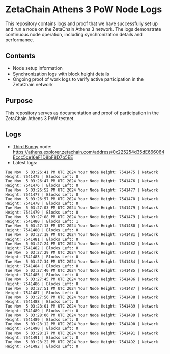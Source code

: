 # ZetaChain Athens 3 PoW Node Logs
This repository contains logs and proof that we have successfully set up and run a node on the ZetaChain Athens 3 network. The logs demonstrate continuous node operation, including synchronization details and performance.

## Contents
- Node setup information
- Synchronization logs with block height details
- Ongoing proof of work logs to verify active participation in the ZetaChain network

## Purpose
This repository serves as documentation and proof of participation in the ZetaChain Athens 3 PoW testnet.

## Logs

- [Third Bunny](https://thirdbunny.xyz/) node: https://athens.explorer.zetachain.com/address/0x225254d35dE666064Eccc5ce16eF1D8bF8D7b5EE
- Latest logs:
```
Tue Nov  5 03:26:41 PM UTC 2024 Your Node Height: 7541475 | Network Height: 7541475 | Blocks Left: 0
Tue Nov  5 03:26:47 PM UTC 2024 Your Node Height: 7541476 | Network Height: 7541476 | Blocks Left: 0
Tue Nov  5 03:26:52 PM UTC 2024 Your Node Height: 7541477 | Network Height: 7541477 | Blocks Left: 0
Tue Nov  5 03:26:57 PM UTC 2024 Your Node Height: 7541478 | Network Height: 7541478 | Blocks Left: 0
Tue Nov  5 03:27:03 PM UTC 2024 Your Node Height: 7541479 | Network Height: 7541479 | Blocks Left: 0
Tue Nov  5 03:27:08 PM UTC 2024 Your Node Height: 7541479 | Network Height: 7541480 | Blocks Left: 1
Tue Nov  5 03:27:13 PM UTC 2024 Your Node Height: 7541480 | Network Height: 7541480 | Blocks Left: 0
Tue Nov  5 03:27:18 PM UTC 2024 Your Node Height: 7541481 | Network Height: 7541481 | Blocks Left: 0
Tue Nov  5 03:27:24 PM UTC 2024 Your Node Height: 7541482 | Network Height: 7541482 | Blocks Left: 0
Tue Nov  5 03:27:29 PM UTC 2024 Your Node Height: 7541483 | Network Height: 7541483 | Blocks Left: 0
Tue Nov  5 03:27:34 PM UTC 2024 Your Node Height: 7541484 | Network Height: 7541484 | Blocks Left: 0
Tue Nov  5 03:27:40 PM UTC 2024 Your Node Height: 7541485 | Network Height: 7541485 | Blocks Left: 0
Tue Nov  5 03:27:45 PM UTC 2024 Your Node Height: 7541486 | Network Height: 7541486 | Blocks Left: 0
Tue Nov  5 03:27:51 PM UTC 2024 Your Node Height: 7541487 | Network Height: 7541487 | Blocks Left: 0
Tue Nov  5 03:27:56 PM UTC 2024 Your Node Height: 7541488 | Network Height: 7541488 | Blocks Left: 0
Tue Nov  5 03:28:01 PM UTC 2024 Your Node Height: 7541489 | Network Height: 7541489 | Blocks Left: 0
Tue Nov  5 03:28:06 PM UTC 2024 Your Node Height: 7541489 | Network Height: 7541489 | Blocks Left: 0
Tue Nov  5 03:28:12 PM UTC 2024 Your Node Height: 7541490 | Network Height: 7541490 | Blocks Left: 0
Tue Nov  5 03:28:17 PM UTC 2024 Your Node Height: 7541491 | Network Height: 7541491 | Blocks Left: 0
Tue Nov  5 03:28:22 PM UTC 2024 Your Node Height: 7541492 | Network Height: 7541492 | Blocks Left: 0
```
